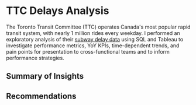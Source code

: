 # TTC Delays Analysis
The Toronto Transit Committee (TTC) operates Canada's most popular rapid transit system, with nearly 1 million rides every weekday. I performed an exploratory analysis of their [subway delay data](https://open.toronto.ca/dataset/ttc-subway-delay-data/) using SQL and Tableau to investigate performance metrics, YoY KPIs, time-dependent trends, and pain points for presentation to cross-functional teams and to inform performance strategies.

## Summary of Insights


## Recommendations

